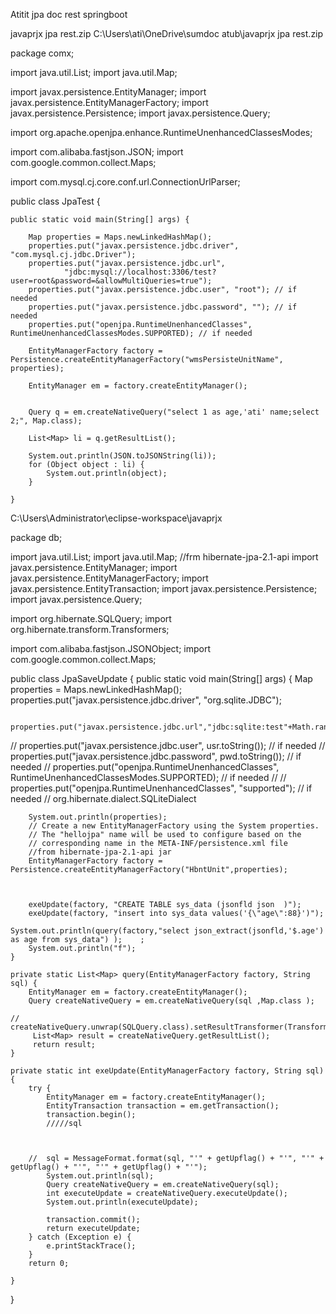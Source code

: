 Atitit jpa doc rest springboot

javaprjx jpa rest.zip
C:\Users\ati\OneDrive\sumdoc atub\javaprjx jpa rest.zip

package comx;

import java.util.List;
import java.util.Map;

import javax.persistence.EntityManager;
import javax.persistence.EntityManagerFactory;
import javax.persistence.Persistence;
import javax.persistence.Query;

import org.apache.openjpa.enhance.RuntimeUnenhancedClassesModes;

import com.alibaba.fastjson.JSON;
import com.google.common.collect.Maps;

import com.mysql.cj.core.conf.url.ConnectionUrlParser;

public class JpaTest {

	public static void main(String[] args) {

		Map properties = Maps.newLinkedHashMap();
		properties.put("javax.persistence.jdbc.driver", "com.mysql.cj.jdbc.Driver");
		properties.put("javax.persistence.jdbc.url",
				"jdbc:mysql://localhost:3306/test?user=root&password=&allowMultiQueries=true");
		properties.put("javax.persistence.jdbc.user", "root"); // if needed
		properties.put("javax.persistence.jdbc.password", ""); // if needed
		properties.put("openjpa.RuntimeUnenhancedClasses", RuntimeUnenhancedClassesModes.SUPPORTED); // if needed

		EntityManagerFactory factory = Persistence.createEntityManagerFactory("wmsPersisteUnitName", properties);

		EntityManager em = factory.createEntityManager();

	 
		Query q = em.createNativeQuery("select 1 as age,'ati' name;select 2;", Map.class);
		
		List<Map> li = q.getResultList();

		System.out.println(JSON.toJSONString(li));
		for (Object object : li) {
			System.out.println(object);
		}

	}
C:\Users\Administrator\eclipse-workspace\javaprjx

package db;

import java.util.List;
import java.util.Map;
//frm  hibernate-jpa-2.1-api
import javax.persistence.EntityManager;
import javax.persistence.EntityManagerFactory;
import javax.persistence.EntityTransaction;
import javax.persistence.Persistence;
import javax.persistence.Query;

import org.hibernate.SQLQuery;
import org.hibernate.transform.Transformers;

import com.alibaba.fastjson.JSONObject;
import com.google.common.collect.Maps;

public class JpaSaveUpdate {
	public static void main(String[] args) {
		Map properties = Maps.newLinkedHashMap();
		properties.put("javax.persistence.jdbc.driver", "org.sqlite.JDBC");
		
		properties.put("javax.persistence.jdbc.url","jdbc:sqlite:test"+Math.random()+".db");
//		properties.put("javax.persistence.jdbc.user", usr.toString()); // if needed
//		properties.put("javax.persistence.jdbc.password", pwd.toString()); // if needed
//		properties.put("openjpa.RuntimeUnenhancedClasses", RuntimeUnenhancedClassesModes.SUPPORTED); // if needed
//	 //	properties.put("openjpa.RuntimeUnenhancedClasses", "supported"); // if needed
	//	org.hibernate.dialect.SQLiteDialect
	  
		
		System.out.println(properties);
		// Create a new EntityManagerFactory using the System properties.
		// The "hellojpa" name will be used to configure based on the
		// corresponding name in the META-INF/persistence.xml file
		//from hibernate-jpa-2.1-api jar
		EntityManagerFactory factory = Persistence.createEntityManagerFactory("HbntUnit",properties);

		 
		
		exeUpdate(factory, "CREATE TABLE sys_data (jsonfld json  )");
		exeUpdate(factory, "insert into sys_data values('{\"age\":88}')");
		
	System.out.println(query(factory,"select json_extract(jsonfld,'$.age') as age from sys_data") );	;
		System.out.println("f");
	}

	private static List<Map> query(EntityManagerFactory factory, String sql) {
		EntityManager em = factory.createEntityManager();
		Query createNativeQuery = em.createNativeQuery(sql ,Map.class );
		
	//	createNativeQuery.unwrap(SQLQuery.class).setResultTransformer(Transformers.ALIAS_TO_ENTITY_MAP);  
		 List<Map> result = createNativeQuery.getResultList();
		 return result;
	}

	private static int exeUpdate(EntityManagerFactory factory, String sql) {
		try {
			EntityManager em = factory.createEntityManager();
			EntityTransaction transaction = em.getTransaction();
			transaction.begin();
			/////sql
			
			

		//	sql = MessageFormat.format(sql, "'" + getUpflag() + "'", "'" + getUpflag() + "'", "'" + getUpflag() + "'");
			System.out.println(sql);
			Query createNativeQuery = em.createNativeQuery(sql);
			int executeUpdate = createNativeQuery.executeUpdate();
			System.out.println(executeUpdate);

			transaction.commit();
			return executeUpdate;
		} catch (Exception e) {
			e.printStackTrace();
		}
		return 0;
		
	}

}

